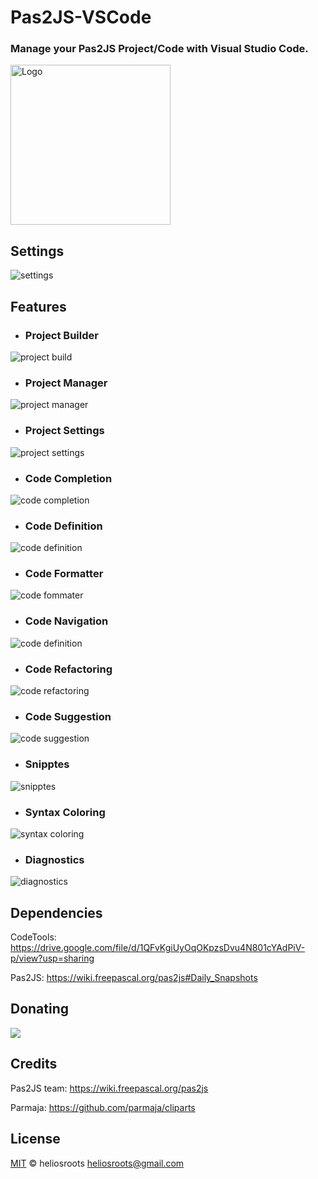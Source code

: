 # Pas2JS-VSCode

### Manage your **Pas2JS** Project/Code with Visual Studio Code. 

<p> 
  <a title="Learn more about Pascal" href="https://github.com/heliosroots/pas2js-vscode">
    <img src="https://raw.githubusercontent.com/heliosroots/pas2js-vscode/main/images/icon.png" alt="Logo" height=256px width="256px" /></a>
</p>

## Settings
![settings](https://github.com/heliosroots/pas2js-vscode/blob/main/images/help/settings.png) 

## Features
* ### Project Builder
![project build](https://github.com/heliosroots/pas2js-vscode/blob/main/images/help/projectbuild.gif) 

* ### Project Manager
![project manager](https://github.com/heliosroots/pas2js-vscode/blob/main/images/help/projectmanager.gif) 

* ### Project Settings
![project settings](https://github.com/heliosroots/pas2js-vscode/blob/main/images/help/projectsettings.png) 

* ### Code Completion  
![code completion](https://github.com/heliosroots/pas2js-vscode/blob/main/images/help/codecompletion.gif) 

* ### Code Definition 
![code definition](https://github.com/heliosroots/pas2js-vscode/blob/main/images/help/codedefinition.gif) 

* ### Code Formatter
![code fommater](images/help/codeformatter.gif) 

* ### Code Navigation
![code definition](https://github.com/heliosroots/pas2js-vscode/blob/main/images/help/codedefinition.gif) 

* ### Code Refactoring
![code refactoring](https://github.com/heliosroots/pas2js-vscode/blob/main/images/help/coderefactoring.gif) 

* ### Code Suggestion 
![code suggestion](https://github.com/heliosroots/pas2js-vscode/blob/main/images/help/codesuggestion.gif) 

* ### Snipptes
![snipptes](https://github.com/heliosroots/pas2js-vscode/blob/main/images/help/snipptes.png)  

* ### Syntax Coloring 
![syntax coloring](https://github.com/heliosroots/pas2js-vscode/blob/main/images/help/syntaxcoloring.png)  

* ### Diagnostics
![diagnostics](https://github.com/heliosroots/pas2js-vscode/blob/main/images/help/diagnostics.png) 

## Dependencies 
CodeTools: https://drive.google.com/file/d/1QFvKgiUyOqOKpzsDvu4N801cYAdPiV-p/view?usp=sharing

Pas2JS: https://wiki.freepascal.org/pas2js#Daily_Snapshots

## Donating

<div> 
  <a title="Paypal" href="https://www.paypal.com/donate?business=VCWLMY6L2ER7A&currency_code=USD">
     <img src="https://www.paypalobjects.com/en_US/i/btn/btn_donate_SM.gif"/>
  </a>
</div>  

## Credits 
Pas2JS team: https://wiki.freepascal.org/pas2js

Parmaja: https://github.com/parmaja/cliparts 

## License

[MIT](LICENSE.md) &copy; heliosroots 
heliosroots@gmail.com